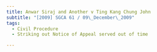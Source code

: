 ```yaml
---
title: Anwar Siraj and Another v Ting Kang Chung John
subtitle: "[2009] SGCA 61 / 09\_December\_2009"
tags:
  - Civil Procedure
  - Striking out Notice of Appeal served out of time

---
```


